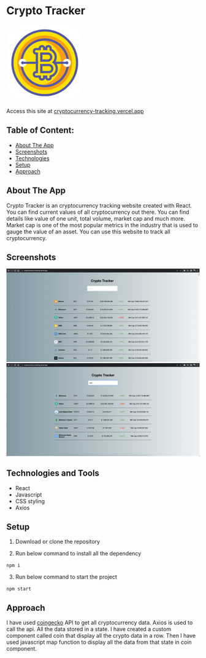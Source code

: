 # Crypto Tracker

<img src="https://github.com/BrijenMakwana/crypto-tracker/blob/main/public/logo512.png" width="200" height="200" style="border-radius:50px;">

Access this site at [cryptocurrency-tracking.vercel.app](https://cryptocurrency-tracking.vercel.app)

## Table of Content:

- [About The App](#about-the-app)
- [Screenshots](#screenshots)
- [Technologies](#technologies-and-tools)
- [Setup](#setup)
- [Approach](#approach)

## About The App

Crypto Tracker is an cryptocurrency tracking website created with React. You can find current values of all cryptocurrency out there. You can find details like value of one unit, total volume, market cap and much more. Market cap is one of the most popular metrics in the industry that is used to gauge the value of an asset. You can use this website to track all cryptocurrency.

## Screenshots

![App Screenshot](https://github.com/BrijenMakwana/crypto-tracker/blob/main/public/screenshot_1.png)
![App Screenshot](https://github.com/BrijenMakwana/crypto-tracker/blob/main/public/screenshot_2.png)

## Technologies and Tools

- React
- Javascript
- CSS styling
- Axios

## Setup

1. Download or clone the repository

2. Run below command to install all the dependency
```
npm i
```

3. Run below command to start the project
```
npm start
```

## Approach

I have used [coingecko](https://www.coingecko.com/en/api/documentation) API to get all cryptocurrency data. Axios is used to call the api. All the data stored in a state. I have created a custom component called coin that display all the crypto data in a row. Then I have used javascript map function to display all the data from that state in coin component.

